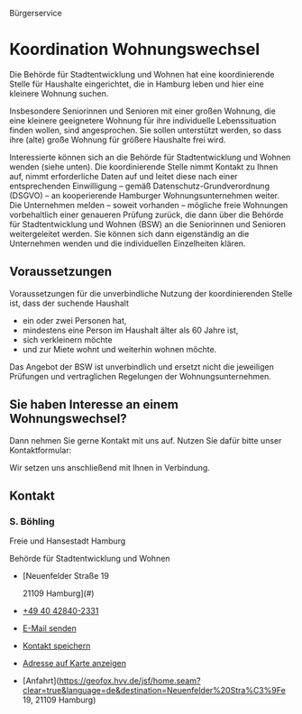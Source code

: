 


Bürgerservice

Koordination Wohnungswechsel
============================

Die Behörde für Stadtentwicklung und Wohnen hat eine koordinierende Stelle für Haushalte eingerichtet, die in Hamburg leben und hier eine kleinere Wohnung suchen.

Insbesondere Seniorinnen und Senioren mit einer großen Wohnung, die eine kleinere geeignetere Wohnung für ihre individuelle Lebenssituation finden wollen, sind angesprochen. Sie sollen unterstützt werden, so dass ihre (alte) große Wohnung für größere Haushalte frei wird.

Interessierte können sich an die Behörde für Stadtentwicklung und Wohnen wenden (siehe unten). Die koordinierende Stelle nimmt Kontakt zu Ihnen auf, nimmt erforderliche Daten auf und leitet diese nach einer entsprechenden Einwilligung – gemäß Datenschutz-Grundverordnung (DSGVO) – an kooperierende Hamburger Wohnungsunternehmen weiter. Die Unternehmen melden – soweit vorhanden – mögliche freie Wohnungen vorbehaltlich einer genaueren Prüfung zurück, die dann über die Behörde für Stadtentwicklung und Wohnen (BSW) an die Seniorinnen und Senioren weitergeleitet werden. Sie können sich dann eigenständig an die Unternehmen wenden und die individuellen Einzelheiten klären.

Voraussetzungen
---------------

Voraussetzungen für die unverbindliche Nutzung der koordinierenden Stelle ist, dass der suchende Haushalt

* ein oder zwei Personen hat,
* mindestens eine Person im Haushalt älter als 60 Jahre ist,
* sich verkleinern möchte
* und zur Miete wohnt und weiterhin wohnen möchte.

Das Angebot der BSW ist unverbindlich und ersetzt nicht die jeweiligen Prüfungen und vertraglichen Regelungen der Wohnungsunternehmen.

Sie haben Interesse an einem Wohnungswechsel?
---------------------------------------------

Dann nehmen Sie gerne Kontakt mit uns auf. Nutzen Sie dafür bitte unser Kontaktformular:  
  
Wir setzen uns anschließend mit Ihnen in Verbindung.




Kontakt
-------

### S. Böhling

Freie und Hansestadt Hamburg
  
Behörde für Stadtentwicklung und Wohnen

* [Neuenfelder Straße 19
    
  21109 Hamburg](#)
* [+49 40 42840-2331](tel:+4940428402331 "+49 40 42840-2331")
* [E-Mail senden](mailto:wohnungswechsel@bsw.hamburg.de)
* [Kontakt speichern](https://iason.hamburg.de/iason/vcard/10747925/ "Kontakt speichern")
* [Adresse auf Karte anzeigen](#)
* [Anfahrt](https://geofox.hvv.de/jsf/home.seam?clear=true&language=de&destination=Neuenfelder%20Stra%C3%9Fe 19, 21109 Hamburg)

